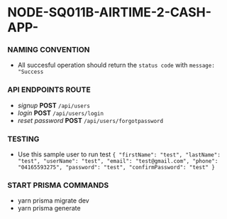 # NODE-SQ011B-AIRTIME-2-CASH-APP-

### NAMING CONVENTION

- All succesful operation should return the `status code` with `message: "Success`
### API ENDPOINTS ROUTE

- *signup* **POST** `/api/users`
- *login* **POST** `/api/users/login`
- *reset password* **POST** `/api/users/forgotpassword`

### TESTING

- Use this sample user to run test
`
{
    "firstName": "test",
    "lastName": "test",
    "userName": "test",
    "email": "test@gmail.com",
    "phone": "04165593275",
    "password": "test",
    "confirmPassword": "test"
}
`

### START PRISMA COMMANDS
- yarn prisma migrate dev
- yarn prisma generate
